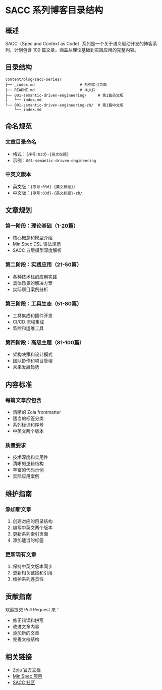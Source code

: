 # SACC 系列博客目录结构

## 概述

SACC（Spec and Context as Code）系列是一个关于语义驱动开发的博客系列，计划包含 100 篇文章，涵盖从理论基础到实践应用的完整内容。

## 目录结构

```
content/blog/sacc-series/
├── _index.md                    # 系列索引页面
├── README.md                    # 本文件
├── 001-semantic-driven-engineering/     # 第1篇英文版
│   └── index.md
└── 001-semantic-driven-engineering-zh/  # 第1篇中文版
    └── index.md
```

## 命名规范

### 文章目录命名
- 格式：`{序号:03d}-{英文标题}`
- 示例：`001-semantic-driven-engineering`

### 中英文版本
- 英文版：`{序号:03d}-{英文标题}/`
- 中文版：`{序号:03d}-{英文标题}-zh/`

## 文章规划

### 第一阶段：理论基础（1-20篇）
- 核心概念和模型介绍
- MiniSpec DSL 语法规范
- SACC 五层模型深度解析

### 第二阶段：实践应用（21-50篇）
- 各种技术栈的应用实践
- 具体场景的解决方案
- 实际项目案例分析

### 第三阶段：工具生态（51-80篇）
- 工具集成和插件开发
- CI/CD 流程集成
- 监控和运维工具

### 第四阶段：高级主题（81-100篇）
- 架构决策和设计模式
- 团队协作和项目管理
- 未来发展趋势

## 内容标准

### 每篇文章应包含
- 清晰的 Zola frontmatter
- 适当的标签分类
- 系列标识和序号
- 中英文两个版本

### 质量要求
- 技术深度和实用性
- 清晰的逻辑结构
- 丰富的代码示例
- 实际应用案例

## 维护指南

### 添加新文章
1. 创建对应的目录结构
2. 编写中英文两个版本
3. 更新系列索引页面
4. 添加适当的标签

### 更新现有文章
1. 保持中英文版本同步
2. 更新相关链接和引用
3. 维护系列连贯性

## 贡献指南

欢迎提交 Pull Request 来：
- 修正错误和拼写
- 改进文章内容
- 添加新的文章
- 完善文档结构

## 相关链接

- [Zola 官方文档](https://www.getzola.org/)
- [MiniSpec 项目](https://github.com/minispec-project)
- [SACC 社区](https://github.com/sacc-community) 